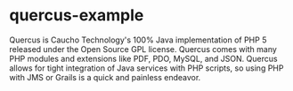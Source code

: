 # quercus-example
Quercus is Caucho Technology's 100% Java implementation of PHP 5 released under the Open Source GPL license. Quercus comes with many PHP modules and extensions like PDF, PDO, MySQL, and JSON. Quercus allows for tight integration of Java services with PHP scripts, so using PHP with JMS or Grails is a quick and painless endeavor.
